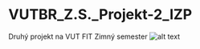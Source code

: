 # VUTBR_Z.S._Projekt-2_IZP
Druhý projekt na VUT FIT Zimný semester
![alt text](https://github.com/RIKOG/VUTBR_Z.S._Projekt-2_IZP/blob/[branch]/image.jpg?raw=true)
